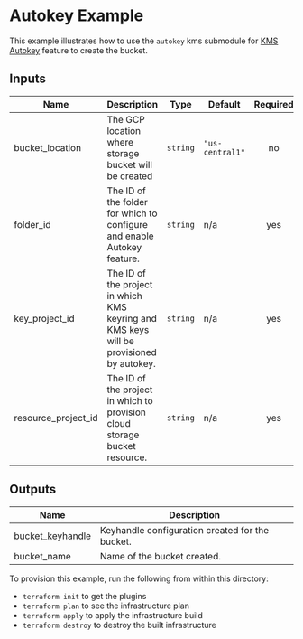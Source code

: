 # Autokey Example

This example illustrates how to use the `autokey` kms submodule for [KMS Autokey](https://cloud.google.com/kms/docs/autokey-overview) feature to create the bucket.

<!-- BEGINNING OF PRE-COMMIT-TERRAFORM DOCS HOOK -->
## Inputs

| Name | Description | Type | Default | Required |
|------|-------------|------|---------|:--------:|
| bucket\_location | The GCP location where storage bucket will be created | `string` | `"us-central1"` | no |
| folder\_id | The ID of the folder for which to configure and enable Autokey feature. | `string` | n/a | yes |
| key\_project\_id | The ID of the project in which KMS keyring and KMS keys will be provisioned by autokey. | `string` | n/a | yes |
| resource\_project\_id | The ID of the project in which to provision cloud storage bucket resource. | `string` | n/a | yes |

## Outputs

| Name | Description |
|------|-------------|
| bucket\_keyhandle | Keyhandle configuration created for the bucket. |
| bucket\_name | Name of the bucket created. |

<!-- END OF PRE-COMMIT-TERRAFORM DOCS HOOK -->

To provision this example, run the following from within this directory:
- `terraform init` to get the plugins
- `terraform plan` to see the infrastructure plan
- `terraform apply` to apply the infrastructure build
- `terraform destroy` to destroy the built infrastructure
